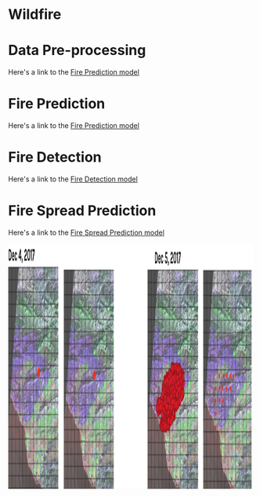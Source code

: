 # Wildfire

# Data Pre-processing
Here's a link to the [Fire Prediction model](/preprocessing)

# Fire Prediction
Here's a link to the [Fire Prediction model](/fire_prediction)

# Fire Detection
Here's a link to the [Fire Detection model](/fire_detection)

# Fire Spread Prediction
Here's a link to the [Fire Spread Prediction model](/fire_spread)

<img height="500" width="500" src="/fire_spread/images/fire_spread_sample.png" alt="Fire Spread Sample" title="Fire Spread Sample" />
